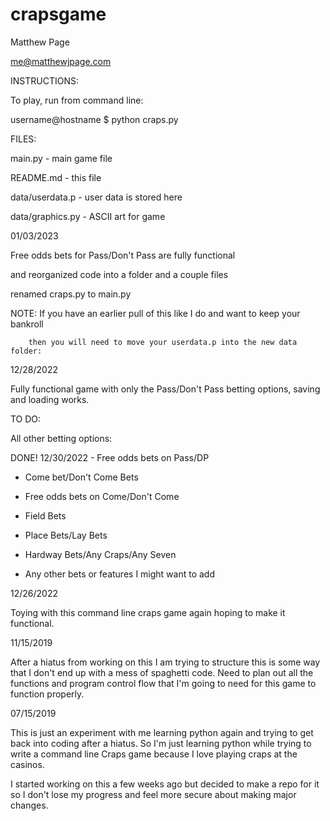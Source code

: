 # crapsgame
Matthew Page

me@matthewjpage.com



INSTRUCTIONS:

To play, run from command line:

username@hostname $  python craps.py



FILES:

main.py 	-  main game file

README.md   -  this file

data/userdata.p  -  user data is stored here

data/graphics.py - ASCII art for game



01/03/2023

Free odds bets for Pass/Don't Pass are fully functional 

and reorganized code into a folder and a couple files

renamed craps.py to main.py

NOTE:	If you have an earlier pull of this like I do and want to keep your bankroll

		then you will need to move your userdata.p into the new data folder:


	
12/28/2022

Fully functional game with only the Pass/Don't Pass betting options, saving and loading works.

TO DO:

All other betting options:

DONE! 12/30/2022 - Free odds bets on Pass/DP

- Come bet/Don't Come Bets

- Free odds bets on Come/Don't Come

- Field Bets

- Place Bets/Lay Bets

- Hardway Bets/Any Craps/Any Seven

- Any other bets or features I might want to add



12/26/2022

Toying with this command line craps game again hoping to make it functional.



11/15/2019 

After a hiatus from working on this I am trying to structure this is some way that I don't end up with a mess of spaghetti code.  Need to plan out all the functions and program control flow that I'm going to need for this game to 
function properly.



07/15/2019

This is just an experiment with me learning python again and trying to get back into coding after a hiatus.
So I'm just learning python while trying to write a command line Craps game because I love playing craps at the casinos.

I started working on this a few weeks ago but decided to make a repo for it so I don't lose my progress and feel more secure about making major changes.
